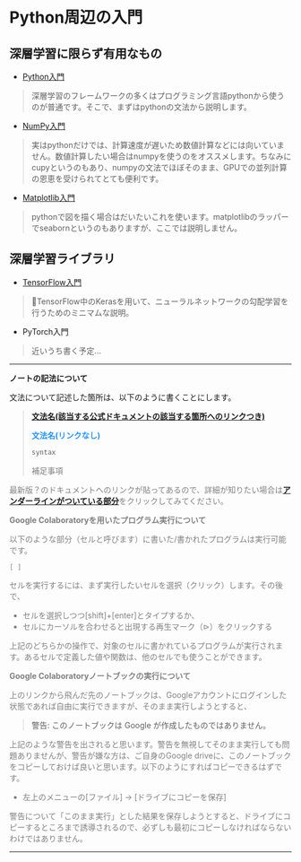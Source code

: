 # Python周辺の入門

## 深層学習に限らず有用なもの

- [Python入門](https://colab.research.google.com/github/AkinoriTanaka-phys/deeplearning_notes/blob/master/appendix/intro2python.ipynb)
>深層学習のフレームワークの多くはプログラミング言語pythonから使うのが普通です。そこで、まずはpythonの文法から説明します。
- [NumPy入門](https://colab.research.google.com/github/AkinoriTanaka-phys/deeplearning_notes/blob/master/appendix/intro2np.ipynb)
>実はpythonだけでは、計算速度が遅いため数値計算などには向いていません。数値計算したい場合はnumpyを使うのをオススメします。ちなみにcupyというのもあり、numpyの文法でほぼそのまま、GPUでの並列計算の恩恵を受けられてとても便利です。
- [Matplotlib入門](https://colab.research.google.com/github/AkinoriTanaka-phys/deeplearning_notes/blob/master/appendix/intro2plt.ipynb)
>pythonで図を描く場合はだいたいこれを使います。matplotlibのラッパーでseabornというのもありますが、ここでは説明しません。

## 深層学習ライブラリ

- [TensorFlow入門](https://colab.research.google.com/github/AkinoriTanaka-phys/deeplearning_notes/blob/master/appendix/intro2tf.ipynb)
>TensorFlow中のKerasを用いて、ニューラルネットワークの勾配学習を行うためのミニマムな説明。
- PyTorch入門
>近いうち書く予定…

---

**ノートの記法について**

文法について記述した箇所は、以下のように書くことにします。

> [**文法名(該当する公式ドキュメントの該当する箇所へのリンクつき)**](https://docs.python.org/ja/3/)
>
> <font color=dodgerblue>**文法名(リンクなし)**</font>
> ```python
> syntax
> ```
> <font color="gray">補足事項

最新版？のドキュメントへのリンクが貼ってあるので、詳細が知りたい場合は[**アンダーラインがついている部分**](https://docs.python.org/ja/3/tutorial/appetite.html)をクリックしてみてください。
 
**Google Colaboratoryを用いたプログラム実行について**
    
以下のような部分（セルと呼びます）に書いた/書かれたプログラムは実行可能です。
```
[ ]
```
    
セルを実行するには、まず実行したいセルを選択（クリック）します。その後で、

- セルを選択しつつ[shift]+[enter]とタイプするか、
- セルにカーソルを合わせると出現する再生マーク（$\triangleright$）をクリックする

上記のどちらかの操作で、対象のセルに書かれているプログラムが実行されます。あるセルで定義した値や関数は、他のセルでも使うことができます。

**Google Colaboratoryノートブックの実行について**

上のリンクから飛んだ先のノートブックは、Googleアカウントにログインした状態であれば自由に実行できますが、そのまま実行しようとすると、
    
> 警告: このノートブックは Google が作成したものではありません。
    
上記のような警告を出されると思います。警告を無視してそのまま実行しても問題ありませんが、警告が嫌な方は、ご自身のGoogle driveに、このノートブックをコピーしておけば良いと思います。以下のようにすればコピーできるはずです。

- 左上のメニューの[ファイル] $\to$ [ドライブにコピーを保存]

警告について「このまま実行」とした結果を保存しようとすると、ドライブにコピーするところまで誘導されるので、必ずしも最初にコピーしなければならないわけではありません。
    
---
